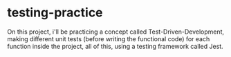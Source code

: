 # testing-practice
On this project, i'll be practicing a concept called Test-Driven-Development, making different unit tests (before writing the functional code) for each function inside the project, all of this, using a testing framework called Jest.
